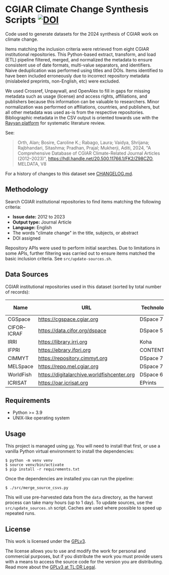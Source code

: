 # CGIAR Climate Change Synthesis Scripts [![DOI](https://zenodo.org/badge/DOI/10.5281/zenodo.14329329.svg)](https://doi.org/10.5281/zenodo.14329329)

Code used to generate datasets for the 2024 synthesis of CGIAR work on climate change.

Items matching the inclusion criteria were retrieved from eight CGIAR institutional repositories. This Python-based extract, transform, and load (ETL) pipeline filtered, merged, and normalized the metadata to ensure consistent use of date formats, multi-value separators, and identifiers. Naive deduplication was performed using titles and DOIs. Items identified to have been included erroneously due to incorrect repository metadata (mislabeled preprints, non-English, etc) were excluded.

We used Crossref, Unpaywall, and OpenAlex to fill in gaps for missing metadata such as usage (license) and access rights, affiliations, and publishers because this information can be valuable to researchers. Minor normalization was performed on affiliations, countries, and publishers, but all other metadata was used as-is from the respective repositories. Bibliographic metadata in the CSV output is oriented towards use with the [Rayyan platform](https://www.rayyan.ai/) for systematic literature review.

See:

> Orth, Alan; Bosire, Caroline K.; Rabago, Laura; Vaidya, Shrijana; Rajbhandari, Sitashma; Pradhan, Prajal; Mukherji, Aditi, 2024, "A Comprehensive Database of CGIAR Climate-Related Journal Articles (2012–2023)", https://hdl.handle.net/20.500.11766.1/FK2/Z98CZO, MELDATA, V8

For a history of changes to this dataset see [CHANGELOG.md](CHANGELOG.md).

## Methodology

Search CGIAR institutional repositories to find items matching the following criteria:

- **Issue date:** 2012 to 2023
- **Output type:** Journal Article
- **Language:** English
- The words "climate change" in the title, subjects, or abstract
- DOI assigned

Repository APIs were used to perform initial searches. Due to limitations in some APIs, further filtering was carried out to ensure items matched the basic inclusion criteria. See `src/update-sources.sh`.


## Data Sources

CGIAR institutional repositories used in this dataset (sorted by total number of records):

| Name        | URL                                        | Technology | Total Records |
|-------------|--------------------------------------------|------------|---------------|
| CGSpace     | https://cgspace.cgiar.org                  | DSpace 7   | 125,945       |
| CIFOR–ICRAF | https://data.cifor.org/dspace              | DSpace 5   | 35,317        |
| IRRI        | https://library.irri.org                   | Koha       | 26,696        |
| IFPRI       | https://ebrary.ifpri.org                   | CONTENTdm  | 24,975        |
| CIMMYT      | https://repository.cimmyt.org              | DSpace 7   | 18,437        |
| MELSpace    | https://repo.mel.cgiar.org                 | DSpace 7   | 13,055        |
| WorldFish   | https://digitalarchive.worldfishcenter.org | DSpace 6   | 5,673         |
| ICRISAT     | https://oar.icrisat.org                    | EPrints    | ?             |


## Requirements

- Python >= 3.9
- UNIX-like operating system


## Usage

This project is managed using [uv](https://docs.astral.sh/uv/). You will need to install that first, or use a vanilla Python virtual environment to install the dependencies:

```console
$ python -m venv venv
$ source venv/bin/activate
$ pip install -r requirements.txt
```

Once the dependencies are installed you can run the pipeline:

```console
$ ./src/merge_source_csvs.py
```

This will use pre-harvested data from the `data` directory, as the harvest process can take many hours (up to 1 day). To update sources, use the `src/update_sources.sh` script. Caches are used where possible to speed up repeated runs.


## License
This work is licensed under the [GPLv3](https://www.gnu.org/licenses/gpl-3.0.en.html).

The license allows you to use and modify the work for personal and commercial purposes, but if you distribute the work you must provide users with a means to access the source code for the version you are distributing. Read more about the [GPLv3 at TL;DR Legal](https://tldrlegal.com/license/gnu-general-public-license-v3-(gpl-3)).
